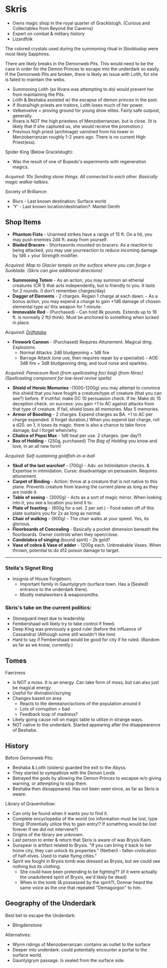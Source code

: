 # Skris

  - Owns magic shop in the royal quarter of Gracklstugh. (Curious and Collectables from Beyond the Caverns)
  - Expert on combat & military history
  - Lizardfolk

The colored crystals used during the summoning ritual in Sloobludop were most likely Sapphires.

There are likely breaks in the Demonweb Pits. This would need to be the case in order for the Demon Princes to escape into the underdark so easily. If the Demonweb Pits are broken, there is likely an issue with Lolth, for she is fated to maintain the webs.
  - Summoning Lolth (as Illvara was attempting to do) would prevent her from maintaining the Pits.
  - Lolth & Beshaba assisted w/ the escapse of demon princes in the past.
  - If Illvara/high priests are traitors, Lolth loses much of her power.
  - Velkenvelve = proving ground for young drow elites. Fairly safe outpost, generally.
  - Illvara is NOT the high priestess of Menzoberranzan, but is close. (It is likely that if she captured us, she would receive the promotion.)
  - Previous high priest (archmage) vanished from his tower in Menzoberranzan roughly 1-2 years ago. There is no current High Priest(ess).

Spider King (Below Gracklstugh):
  - Was the result of one of Bupedo's experiments with regeneration magics.

*Acquired: 10x Sending stone things. All connected to each other. Basically magic walkie-talkies.*

Society of Brilliance:
  - Blurs - Last known destination: Surface world
  - 'Y' - Last known location/destination?: Mantel Derith

## Shop Items
  - **Phantom Fists** - Unarmed strikes have a range of 15 ft. On a hit, you may push enemies 2d4 ft. away from yourself.
  - **Bladed Bracers** - Shortswords mounted on bracers. As a reaction to being attacked, you may use yourreaction to reduce incoming damage by 1d6 + your Strength modifier.

*Acquired: Map to Glacier temple on the surface where you can forge a Sunblade. (Skris can give additional directions)*
  - **Summoning Totem** - As an action, you may summon an etherial creatures (CR 1) that acts independently, but is friendly to you. It lasts for 2 rounds. (I don't remember charges/day)
  - **Dagger of Elements** - 2 charges. Regain 1 charge at each dawn. - As a bonus action, you may expend a charge to gain +1d6 damage of chosen elemental type w/ this weapon for 1 minute.
  - **Immovable Rod** - (Purchased) - Can hold 8k pounds. Extends up to 16 ft. is normally 2 ft(I think). Must be anchored to something when locked in place.

*Acquired: [Driftglobe](https://www.aidedd.org/dnd/om.php?vo=driftglobe)*
  - **Firework Cannon** - (Purchased) Requires Attunement. Magical dmg. Explosions.
    - Normal Attacks: 2d6 bludgeoning + 1d8 fire
    - Barrage Attack (one use, then requires repair by a specialist) - AOE: 3d8 fire + 3d8 bludgeoning dmg, and loud noise and sparkles.

*Acquired: Panaceum Root (from spellcasting foci bag) (from Nirac) (Spellcasting component for low-level revive spells)*
  - **Shield of Heroic Memories** -(1000-1200g) you may attempt to convince this shield that you have fought a creature/type of creature (that you can see?) before. If truthful: make DC 10 persuasion check. If lie: Make dc 15 deception check. on success: you gain +1 to AC against attacks from that type of creature. If fail, shield loses all memories. Max 5 memories.
  - **Armor of Boosting** - 2 charges. Expend charges as BA. +1 to AC per charge expended. (I forget duration.) When you expend last charge, roll a d20. on 1, it loses its magic. there is also a chance to take force damage, but I forget when/why.
  - **Chalice of Pepsi Max** - 1d6 heal per use. 2 charges. (per day?)
  - **Box of Holding** - (250g, purchased) The *Bag of Holding* you know and love, in an all new form!

*Acquired: Self-sustaining goldfish-in-a-ball*
  - **Skull of the last warchief** - (700g) - Adv. on Intimidation checks. & Expertise in intimidation. Curse: disadvantage on persuasion. Requires attunement.
  - **Carpet of Binding** - Action: throw at a creature that is not native to this plane. Prevents creature from leaving the current plane as long as they are inside it.
  - **Table of seeing** - (3000g) - Acts as a sort of magic mirror. When looking into it, you see a location you bind it to.
  - **Plate of feasting** - (800g for a set. 2 per set.) - Food eaten off of this plate sustains you for 2x as long as normal.
  - **Chair of walking** - (900g) - The chair walks at your speed. Yes, its glorious.
  - **Floorboards of Concealing** - Basically a pocket dimension beneath the floorboards. Owner controls when they open/close.
  - **Candelabra of singing** (bound spirit) - 2k gold?
  - **Vase of cobra & Vase of adder** - 1200g each. Unbreakable Vases. When thrown, potential to do d12 poison damage to target.

___
### Stella's Signet Ring
  - Insignia of House Forgeborn.
    - Important family in Gauntylgrym (surface town. Has a (Sealed) entrance to the underdark there).
    - Mostly metalworkers & weaponsmiths.

### Skris's take on the current politics:
  - Stoneguard inept due to leadership
  - Fembershaad will likely try to take control if freed.
  - Deep King was previously a good ruler (before the influence of Cassandra) (Although some still wouldn't like him)
  - Hard to say if Fembershaad would be good for city if he ruled. (Random as far as we know, currently.)

## Tomes
Faerzress
- is NOT a moss. It is an energy. Can take form of moss, but can also just be magical energy.
- Useful for divination/scrying
- Changes based on area
    - Reacts to the demeanor/actions of the population around it
    - Lots of corruption = bad
    - Feedback loop of madness?
- Likely going cause roll on magic table to utilize in strange ways.
- NOT native to the underdark. Started appearing after the disappearance of Beshaba.

## History
Before Demonweb Pits:
  - Beshaba & Lolth (sisters) guarded the exit to the Abyss.
  - They started to sympathize with the Demon Lords
  - Betrayed the gods by allowing the Demon Princes to escapse w/o giving warning, or attempting to stop them.
  - Beshaba then dissappeared. Has not been seen since, as far as Skris is aware.

Library of Gravenhollow:
  - Can only be found when it wants you to find it.
  - Complete encyclopedia of the world (no information must be lost, type thing) (Potentially utilize this to gain entry!? If something would be lost forever if we did not intervene?)
  - Origins of the library are unknown.
  - Last person to enter & return that Skris is aware of was Brysis Kaim.
  - Sunspear is artifact related to Brysis. "If you can bring it back to her home city, they can unlock its properties." (Netheril  - fallen civilication of half-elves. Used to make flying cities."
  - Spirit we fought in Brysis tomb was dressed as Brysis, but we could see nothing but its clothing.
    - She could have been pretending to be fighting?? (if it were actually the unadultered spirit of Brysis, we'd likely be dead)
    - When in the tomb (& possessed by the spirit?), Donnar heard the same voice as the one that repeated "Demagorgon" to him.

## Geography of the Underdark

Best bet to escape the Underdark:
  - Blingdenstone

Alternatives:
  - Wyrm ridings of Menzoberranzan: contains an outlet to the surface
  - Deeper into underdark: could potentially encounter a portal to the surface world.
  - Gauntylgrym passage. Is sealed from the surface side.